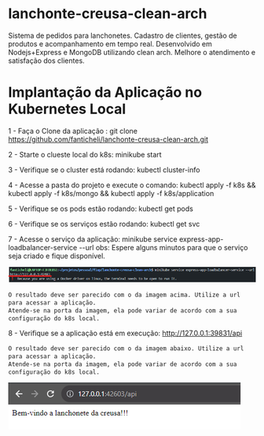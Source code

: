 # lanchonte-creusa-clean-arch
Sistema de pedidos para lanchonetes. Cadastro de clientes, gestão de produtos e acompanhamento em tempo real. Desenvolvido em Nodejs+Express e MongoDB utilizando clean arch. Melhore o atendimento e satisfação dos clientes.

# Implantação da Aplicação no Kubernetes Local

1 - Faça o Clone da aplicação : git clone https://github.com/fanticheli/lanchonte-creusa-clean-arch.git

2 - Starte o clueste local do k8s: minikube start

3 - Verifique se o cluster está rodando: kubectl cluster-info

4 - Acesse a pasta do projeto e execute o comando: kubectl apply -f k8s && kubectl apply -f k8s/mongo && kubectl apply -f k8s/application

5 - Verifique se os pods estão rodando: kubectl get pods

6 - Verifique se os serviços estão rodando: kubectl get svc

7 - Acesse o serviço da aplicação: minikube service express-app-loadbalancer-service --url
    obs: Espere alguns minutos para que o serviço seja criado e fique disponível.

![Alt text](image.png)

    O resultado deve ser parecido com o da imagem acima. Utilize a url para acessar a aplicação. 
    Atende-se na porta da imagem, ela pode variar de acordo com a sua configuração do k8s local.

8 - Verifique se a aplicação está em execução: http://127.0.0.1:39831/api
    
    O resultado deve ser parecido com o da imagem abaixo. Utilize a url para acessar a aplicação. 
    Atende-se na porta da imagem, ela pode variar de acordo com a sua configuração do k8s local.

![Alt text](image-1.png)

